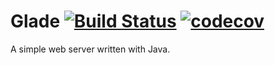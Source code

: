 # Glade [![Build Status](https://travis-ci.org/srikavin/Glade.svg?branch=master)](https://travis-ci.org/srikavin/Glade) [![codecov](https://codecov.io/gh/srikavin/Glade/branch/master/graph/badge.svg)](https://codecov.io/gh/srikavin/Glade)

A simple web server written with Java.
